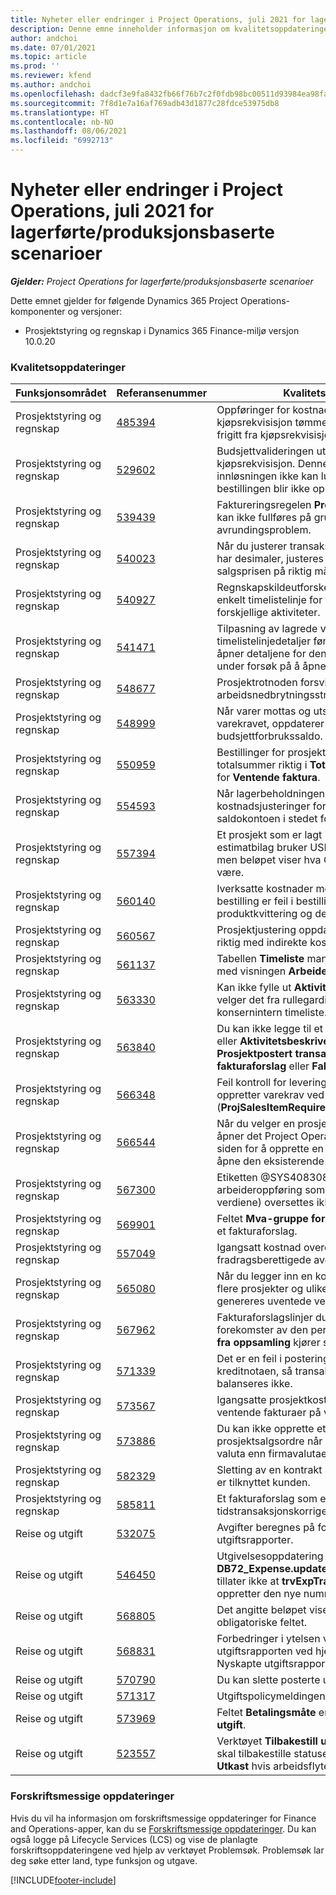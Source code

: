 ```yaml
---
title: Nyheter eller endringer i Project Operations, juli 2021 for lagerførte/produksjonsbaserte scenarioer
description: Denne emne inneholder informasjon om kvalitetsoppdateringene som er tilgjengelige i juli 2021-versjonen av Project Operations for lagerførte/produksjonsbaserte scenarioer.
author: andchoi
ms.date: 07/01/2021
ms.topic: article
ms.prod: ''
ms.reviewer: kfend
ms.author: andchoi
ms.openlocfilehash: dadcf3e9fa8432fb66f76b7c2f0fdb98bc00511d93984ea98fa30b4fc03fa426
ms.sourcegitcommit: 7f8d1e7a16af769adb43d1877c28fdce53975db8
ms.translationtype: HT
ms.contentlocale: nb-NO
ms.lasthandoff: 08/06/2021
ms.locfileid: "6992713"
---
```

# <a name="whats-new-or-changed-in-project-operations-july-2021-for-stockedproduction-based-scenarios"></a>Nyheter eller endringer i Project Operations, juli 2021 for lagerførte/produksjonsbaserte scenarioer

_**Gjelder:** Project Operations for lagerførte/produksjonsbaserte scenarioer_

Dette emnet gjelder for følgende Dynamics 365 Project Operations-komponenter og versjoner:

- Prosjektstyring og regnskap i Dynamics 365 Finance-miljø versjon 10.0.20
 
### <a name="quality-updates"></a>Kvalitetsoppdateringer
                                                                                                                                                                                  
| Funksjonsområdet                      | Referansenummer| Kvalitetsoppdatering                                                                                                                                                                          |
|-----------------------------------|--------|---------------------------------------------------------------------------------------------------------------------------------------------------------------------------------|
| Prosjektstyring og regnskap | [485394](https://fix.lcs.dynamics.com/Issue/Details/?bugId=485394) | Oppføringer for kostnadsinnsats fra kjøpsrekvisisjon tømmes så snart bestillingen er frigitt fra kjøpsrekvisisjonsproblemet.                                                                           |
| Prosjektstyring og regnskap | [529602](https://fix.lcs.dynamics.com/Issue/Details/?bugId=529602) | Budsjettvalideringen utføres to ganger i kjøpsrekvisisjon. Denne dupliseringen betyr at innløsningen ikke kan lukkes, og den tilsvarende bestillingen blir ikke opprettet.                                                                                                                        |
| Prosjektstyring og regnskap | [539439](https://fix.lcs.dynamics.com/Issue/Details/?bugId=539439) | Faktureringsregelen **Prosent som skal faktureres** kan ikke fullføres på grunn av et avrundingsproblem.                                                                              |
| Prosjektstyring og regnskap | [540023](https://fix.lcs.dynamics.com/Issue/Details/?bugId=540023) | Når du justerer transaksjonen og prosentandelen har desimaler, justeres ikke kostnaden og salgsprisen på riktig måte.                                      |
| Prosjektstyring og regnskap | [540927](https://fix.lcs.dynamics.com/Issue/Details/?bugId=540927) | Regnskapskildeutforskeren viser timer for én enkelt timelistelinje for flere timelistelinjer med forskjellige aktiviteter.                                      |
| Prosjektstyring og regnskap | [541471](https://fix.lcs.dynamics.com/Issue/Details/?bugId=541471) | Tilpasning av lagrede visninger og timelistelinjedetaljer fører til at systemet alltid åpner detaljene for den første timelisten i listen under forsøk på å åpne en timeliste.  |
| Prosjektstyring og regnskap | [548677](https://fix.lcs.dynamics.com/Issue/Details/?bugId=548677) | Prosjektrotnoden forsvinner, og oppføringer for arbeidsnedbrytningsstruktur slettes etter import.                                                                                             |
| Prosjektstyring og regnskap | [548999](https://fix.lcs.dynamics.com/Issue/Details/?bugId=548999) | Når varer mottas og utstedes delvis fra varekravet, oppdaterer systemet feil budsjettforbrukssaldo. |
| Prosjektstyring og regnskap | [550959](https://fix.lcs.dynamics.com/Issue/Details/?bugId=550959) | Bestillinger for prosjekthonorar viser ikke totalsummer riktig i **Totaler**-ruten eller rutenettet for **Ventende faktura**.                                                                  |
| Prosjektstyring og regnskap | [554593](https://fix.lcs.dynamics.com/Issue/Details/?bugId=554593) | Når lagerbeholdningen lukkes, posteres kostnadsjusteringer for prosjektvaren til saldokontoen i stedet for resultatkontoen.                                                            |
| Prosjektstyring og regnskap | [557394](https://fix.lcs.dynamics.com/Issue/Details/?bugId=557394) | Et prosjekt som er lagt inn for transaksjoner og et estimatbilag bruker USD som regnskapsvaluta, men beløpet viser hva CAD-ekvivalenten vil være.              |
| Prosjektstyring og regnskap | [560140](https://fix.lcs.dynamics.com/Issue/Details/?bugId=560140) | Iverksatte kostnader med et varekrav og en bestilling er feil i bestillingsfakturaprosessen med produktkvittering og delfakturering.       |
| Prosjektstyring og regnskap | [560567](https://fix.lcs.dynamics.com/Issue/Details/?bugId=560567) | Prosjektjustering oppdaterer ikke salgsbeløpet riktig med indirekte kostnader.                                                                                    |
| Prosjektstyring og regnskap | [561137](https://fix.lcs.dynamics.com/Issue/Details/?bugId=561137) | Tabellen **Timeliste** mangler en definert relasjon med visningen **Arbeider/ressurs**.                                                                                   |
| Prosjektstyring og regnskap | [563330](https://fix.lcs.dynamics.com/Issue/Details/?bugId=563330) | Kan ikke fylle ut **Aktivitetsnummer**-feltet når du velger det fra rullegardinlisten for en konsernintern timeliste.                                                                 |
| Prosjektstyring og regnskap | [563840](https://fix.lcs.dynamics.com/Issue/Details/?bugId=563840) | Du kan ikke legge til et tilpasset felt for **Formål** eller **Aktivitetsbeskrivelse** på følgende sider: **Prosjektpostert transaksjon**, **Oppretting fakturaforslag** eller **Fakturaforslag**.  |
| Prosjektstyring og regnskap | [566348](https://fix.lcs.dynamics.com/Issue/Details/?bugId=566348) | Feil kontroll for leveringsdato angis når du oppretter varekrav ved hjelp av databehandling (**ProjSalesItemRequirementEntity**).                                              |
| Prosjektstyring og regnskap | [566544](https://fix.lcs.dynamics.com/Issue/Details/?bugId=566544) | Når du velger en prosjektkontrakt-ID i Økonomi, åpner det Project Operations-integrerte miljøet siden for å opprette en ny oppføring i stedet for å åpne den eksisterende prosjektkontrakten.                                                                                                                 |
| Prosjektstyring og regnskap | [567300](https://fix.lcs.dynamics.com/Issue/Details/?bugId=567300) |  Etiketten @SYS4083080 (Finner ikke en unik arbeideroppføring som samsvarer med de angitte verdiene) oversettes ikke til dansk.                                |
| Prosjektstyring og regnskap | [569901](https://fix.lcs.dynamics.com/Issue/Details/?bugId=569901) | Feltet **Mva-gruppe for vare** kan ikke redigeres i et fakturaforslag.                                                                               |
| Prosjektstyring og regnskap | [557049](https://fix.lcs.dynamics.com/Issue/Details/?bugId=557049) | Igangsatt kostnad overdrives med ikke-fradragsberettigede avgiftsbeløp.                                                                                                    |
| Prosjektstyring og regnskap | [565080](https://fix.lcs.dynamics.com/Issue/Details/?bugId=565080) | Når du legger inn en konsernintern timeliste med flere prosjekter og ulike finansdimensjoner, genereres uventede verdier i hovedboken.                             |
| Prosjektstyring og regnskap | [567962](https://fix.lcs.dynamics.com/Issue/Details/?bugId=567962) | Fakturaforslagslinjer dupliseres på grunn av flere forekomster av den periodiske prosessen, **Import fra oppsamling** kjører samtidig.                                      |
| Prosjektstyring og regnskap | [571339](https://fix.lcs.dynamics.com/Issue/Details/?bugId=571339) | Det er en feil i postering av fakturaforslaget for kreditnotaen, så transaksjonene på bilaget balanseres ikke.    |
| Prosjektstyring og regnskap | [573567](https://fix.lcs.dynamics.com/Issue/Details/?bugId=573567) | Igangsatte prosjektkostnader blir feil etter at ventende fakturaer på vent er frigitt.                                                                             |
| Prosjektstyring og regnskap | [573886](https://fix.lcs.dynamics.com/Issue/Details/?bugId=573886) | Du kan ikke opprette et notat for en prosjektsalgsordre når avgiften er i en annen valuta enn firmavalutaen.                                      |
| Prosjektstyring og regnskap | [582329](https://fix.lcs.dynamics.com/Issue/Details/?bugId=582329) | Sletting av en kontrakt sletter også adressen som er tilknyttet kunden.                                                                                     |
| Prosjektstyring og regnskap | [585811](https://fix.lcs.dynamics.com/Issue/Details/?bugId=585811) | Et fakturaforslag som er et resultat av en negativ tidstransaksjonskorrigering, kan ikke posteres.                                                                    |
| Reise og utgift                  | [532075](https://fix.lcs.dynamics.com/Issue/Details/?bugId=532075) | Avgifter beregnes på forskjellig måte i utgiftsrapporter.                                                                                                                  |
| Reise og utgift                  | [546450](https://fix.lcs.dynamics.com/Issue/Details/?bugId=546450) | Utgivelsesoppdatering **DB72_Expense.updateTrvExpTransProjTransId()** tillater ikke at **trvExpTrans.ReferenceDataAreaId** oppretter den nye nummersekvensen.                    |
| Reise og utgift                  | [568805](https://fix.lcs.dynamics.com/Issue/Details/?bugId=568805) | Det angitte beløpet vises ikke med det obligatoriske feltet.                                                                                                             |
| Reise og utgift                  | [568831](https://fix.lcs.dynamics.com/Issue/Details/?bugId=568831) | Forbedringer i ytelsen ved å legge ved en utgift i utgiftsrapporten ved hjelp av brukergrensesnittet Nyskapte utgiftsrapporter.                                                            |
| Reise og utgift                  | [570790](https://fix.lcs.dynamics.com/Issue/Details/?bugId=570790) | Du kan slette posterte utgiftsrapporter.                                                                                           |
| Reise og utgift                  | [571317](https://fix.lcs.dynamics.com/Issue/Details/?bugId=571317) | Utgiftspolicymeldingen vises flere ganger.                                                                                                       |
| Reise og utgift                  | [573969](https://fix.lcs.dynamics.com/Issue/Details/?bugId=573969) | Feltet **Betalingsmåte** er inkludert i ruten **Ny utgift**.                                                                                                      |
| Reise og utgift                  | [523557](https://fix.lcs.dynamics.com/Issue/Details/?bugId=523557) | Verktøyet **Tilbakestill utgiftsdokumentstatus** skal tilbakestille statusen for utgiftsrapporten til **Utkast** hvis arbeidsflyten ikke ble funnet. 

### <a name="regulatory-updates"></a>Forskriftsmessige oppdateringer
Hvis du vil ha informasjon om forskriftsmessige oppdateringer for Finance and Operations-apper, kan du se [Forskriftsmessige oppdateringer](/dynamics365/finance/localizations/regulatory-updates). Du kan også logge på Lifecycle Services (LCS) og vise de planlagte forskriftsoppdateringene ved hjelp av verktøyet Problemsøk. Problemsøk lar deg søke etter land, type funksjon og utgave.


[!INCLUDE[footer-include](../../includes/footer-banner.md)]
